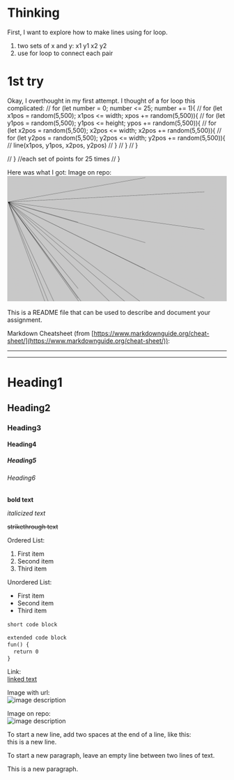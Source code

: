 # Thinking
First, I want to explore how to make lines using for loop. 

1. two sets of x and y: x1 y1 x2 y2
2. use for loop to connect each pair

# 1st try
Okay, I overthought in my first attempt. I thought of a for loop this complicated:
  // for (let number = 0; number <= 25; number += 1){
  //   for (let x1pos = random(5,500); x1pos <= width; xpos += random(5,500)){
  //     for (let y1pos = random(5,500); y1pos <= height; ypos += random(5,500)){
  //       for (let x2pos = random(5,500); x2pos <= width; x2pos += random(5,500)){
  //         for (let y2pos = random(5,500); y2pos <= width; y2pos += random(5,500)){
  //           line(x1pos, y1pos, x2pos, y2pos)
  //         }
  //       }
  //     }
      
  // } //each set of points for 25 times
  // }

  Here was what I got:
  Image on repo:  
![image description](./1.png)





This is a README file that can be used to describe and document your assignment.

Markdown Cheatsheet (from [https://www.markdownguide.org/cheat-sheet/](https://www.markdownguide.org/cheat-sheet/)):

---
---

# Heading1
## Heading2
### Heading3
#### Heading4
##### Heading5
###### Heading6

**bold text**

*italicized text*

~~strikethrough text~~

Ordered List:
1. First item
2. Second item
3. Third item

Unordered List:
- First item
- Second item
- Third item

`short code block`

```
extended code block
fun() {
  return 0
}
```

Link:  
[linked text](https://www.example.com)


Image with url:  
![image description](https://dm-gy-6063-2023f-d.github.io/assets/homework/02/clark-espaco-modulado-00.jpg)


Image on repo:  
![image description](./file-name.jpg)


To start a new line, add two spaces at the end of a line, like this:  
this is a new line.


To start a new paragraph, leave an empty line between two lines of text.

This is a new paragraph.
